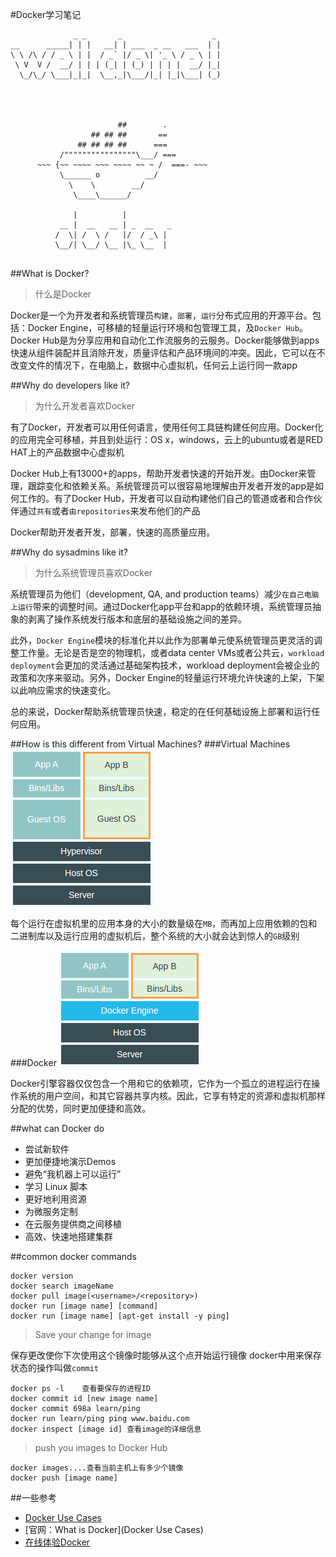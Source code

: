 #Docker学习笔记
```language
              _ _       _                    _
__      _____| | |   __| | ___  _ __   ___  | |
\ \ /\ / / _ \ | |  / _` |/ _ \| '_ \ / _ \ | |
 \ V  V /  __/ | | | (_| | (_) | | | |  __/ |_|
  \_/\_/ \___|_|_|  \__,_|\___/|_| |_|\___| (_)
                                              
 
 
 
                        ##        .
                  ## ## ##       ==
               ## ## ## ##      ===
           /""""""""""""""""\___/ ===
      ~~~ {~~ ~~~~ ~~~ ~~~~ ~~ ~ /  ===- ~~~
           \______ o          __/
             \    \        __/
              \____\______/
 
              |          |
           __ |  __   __ | _  __   _
          /  \| /  \ /   |/  / _\ |
          \__/| \__/ \__ |\_ \__  |
 
```
##What is Docker?
>什么是Docker

Docker是一个为开发者和系统管理员`构建`，`部署`，`运行`分布式应用的开源平台。包括：Docker Engine，可移植的轻量运行环境和包管理工具，及`Docker Hub`。Docker Hub是为分享应用和自动化工作流服务的云服务。Docker能够做到apps快速从组件装配并且消除开发，质量评估和产品环境间的冲突。因此，它可以在不改变文件的情况下，在电脑上，数据中心虚拟机，任何云上运行同一款app

##Why do developers like it?
>为什么开发者喜欢Docker

有了Docker，开发者可以用任何语言，使用任何工具链构建任何应用。Docker化的应用完全可移植，并且到处运行：OS x，windows，云上的ubuntu或者是RED HAT上的产品数据中心虚拟机

Docker Hub上有13000+的apps，帮助开发者快速的开始开发。由Docker来管理，跟踪变化和依赖关系。系统管理员可以很容易地理解由开发者开发的app是如何工作的。有了Docker Hub，开发者可以自动构建他们自己的管道或者和合作伙伴通过`共有`或者`由repositories`来发布他们的产品

Docker帮助开发者开发，部署，快速的高质量应用。

##Why do sysadmins like it?
>为什么系统管理员喜欢Docker

系统管理员为他们（development, QA, and production teams）减少`在自己电脑上运行`带来的调整时间。通过Docker化app平台和app的依赖环境，系统管理员抽象的剥离了操作系统发行版本和底层的基础设施之间的差异。

此外，`Docker Engine`模块的标准化并以此作为部署单元使系统管理员更灵活的调整工作量。无论是否是空的物理机，或者data center VMs或者公共云，`workload deployment`会更加的灵活通过基础架构技术，workload deployment会被企业的政策和次序来驱动。另外，Docker Engine的轻量运行环境允许快速的上架，下架以此响应需求的快速变化。

总的来说，Docker帮助系统管理员快速，稳定的在任何基础设施上部署和运行任何应用。

##How is this different from Virtual Machines?
###Virtual Machines
![](img/2015-05-11-intro-1.png)

每个运行在虚拟机里的应用本身的大小的数量级在`MB`，而再加上应用依赖的包和二进制库以及运行应用的虚拟机后，整个系统的大小就会达到惊人的`GB`级别

###Docker
![](img/2015-05-11-intro-2.png)

Docker引擎容器仅仅包含一个用和它的依赖项，它作为一个孤立的进程运行在操作系统的用户空间，和其它容器共享内核。因此，它享有特定的资源和虚拟机那样分配的优势，同时更加便捷和高效。

##what can Docker do
* 尝试新软件
* 更加便捷地演示Demos
* 避免“我机器上可以运行”
* 学习 Linux 脚本
* 更好地利用资源
* 为微服务定制
* 在云服务提供商之间移植
* 高效、快速地搭建集群

##common docker commands

```shell
docker version
docker search imageName
docker pull image(<username>/<repository>)
docker run [image name] [command]
docker run [image name] [apt-get install -y ping]
```

>Save your change for image

保存更改使你下次使用这个镜像时能够从这个点开始运行镜像
docker中用来保存状态的操作叫做`commit`
```shell
docker ps -l    查看要保存的进程ID
docker commit id [new image name]
docker commit 698a learn/ping
docker run learn/ping ping www.baidu.com
docker inspect [image id] 查看image的详细信息
```

>push you images to Docker Hub

```language
docker images....查看当前主机上有多少个镜像
docker push [image name]
```

##一些参考
* [Docker Use Cases](http://rominirani.com/2015/04/09/docker-use-cases/)
* [官网：What is Docker](Docker Use Cases)
* [在线体验Docker](https://www.docker.com/tryit/)